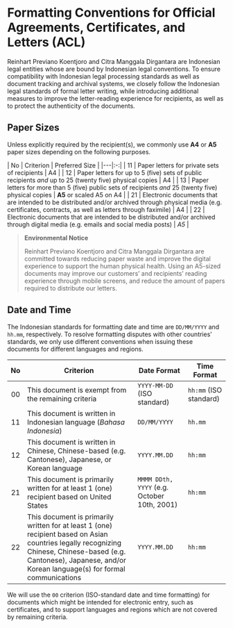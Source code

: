 # Formatting Conventions for Official Agreements, Certificates, and Letters (ACL)

Reinhart Previano Koentjoro and Citra Manggala Dirgantara are Indonesian legal entities whose are bound by Indonesian legal conventions. To ensure compatibility with Indonesian legal processing standards as well as document tracking and archival systems, we closely follow the Indonesian legal standards of formal letter writing, while introducing additional measures to improve the letter-reading experience for recipients, as well as to protect the authenticity of the documents.

## Paper Sizes

Unless explicitly required by the recipient(s), we commonly use **A4** or **A5** paper sizes depending on the following purposes.

| No | Criterion | Preferred Size |
|---|:-:|
| 11 | Paper letters for private sets of recipients | A4 |
| 12 | Paper letters for up to 5 (five) sets of public recipients *and* up to 25 (twenty five) physical copies | A4 |
| 13 | Paper letters for more than 5 (five) public sets of recipients *and* 25 (twenty five) physical copies | **A5** or scaled A5 on A4 |
| 21 | Electronic documents that are intended to be distributed and/or archived through physical media (e.g. certificates, contracts, as well as letters through faximile) | A4 |
| 22 | Electronic documents that are intended to be distributed and/or archived through digital media (e.g. emails and social media posts) | *A5* |

> **Environmental Notice**
> 
> Reinhart Previano Koentjoro and Citra Manggala Dirgantara are committed towards reducing paper waste and improve the digital experience to support the human physical health. Using an A5-sized documents may improve our customers’ and recipients’ reading experience through mobile screens, and reduce the amount of papers required to distribute our letters.

## Date and Time

The Indonesian standards for formatting date and time are `DD/MM/YYYY` and `hh.mm`, respectively. To resolve formatting disputes with other countries’ standards, we only use different conventions when issuing these documents for different languages and regions.

| No | Criterion | Date Format | Time Format |
|:-:|---|---|---|
| 00 | This document is exempt from the remaining criteria | `YYYY-MM-DD` (ISO standard) | `hh:mm` (ISO standard) |
| 11 | This document is written in Indonesian language (*Bahasa Indonesia*) | `DD/MM/YYYY` | `hh.mm` |
| 12 | This document is written in Chinese, Chinese-based (e.g. Cantonese), Japanese, or Korean language | `YYYY.MM.DD` | `hh:mm` |
| 21 | This document is primarily written for at least 1 (one) recipient based on United States | `MMMM DDth, YYYY` (e.g. October 10th, 2001) | `hh:mm` |
| 22 | This document is primarily written for at least 1 (one) recipient based on Asian countries legally recognizing Chinese, Chinese-based (e.g. Cantonese), Japanese, and/or Korean language(s) for formal communications | `YYYY.MM.DD` | `hh:mm` |

We will use the `00` criterion (ISO-standard date and time formatting) for documents which might be intended for electronic entry, such as certificates, and to support languages and regions which are not covered by remaining criteria.
